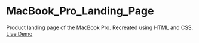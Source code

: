 # MacBook_Pro_Landing_Page
Product landing page of the MacBook Pro. Recreated using HTML and CSS.  
[Live Demo](https://tupasj.github.io/MacBook_Pro_Landing_Page/)
